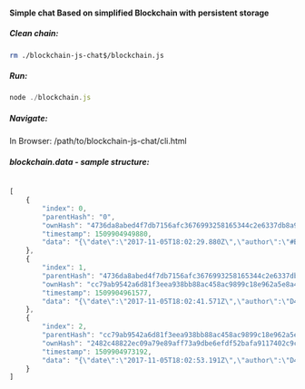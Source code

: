 #### Simple chat Based on simplified Blockchain with persistent storage 

##### Clean chain:
```bash
rm ./blockchain-js-chat$/blockchain.js
```

##### Run:
```javascript
node ./blockchain.js
```

##### Navigate:
In Browser: /path/to/blockchain-js-chat/cli.html


##### blockchain.data - sample structure:

```javascript

[
    {
        "index": 0,
        "parentHash": "0",
        "ownHash": "4736da8abed4f7db7156afc3676993258165344c2e6337db8a921823784c1378",
        "timestamp": 1509904949880,
        "data": "{\"date\":\"2017-11-05T18:02:29.880Z\",\"author\":\"#Blockchain\",\"msg\":\"init message\"}"
    },
    {
        "index": 1,
        "parentHash": "4736da8abed4f7db7156afc3676993258165344c2e6337db8a921823784c1378",
        "ownHash": "cc79ab9542a6d81f3eea938bb88ac458ac9899c18e962a5e8a4f1fc9620e1518",
        "timestamp": 1509904961577,
        "data": "{\"date\":\"2017-11-05T18:02:41.571Z\",\"author\":\"D4N05S5SGM8vexcSd073sWA1KJ4-Wo-LcIVs65pI\",\"msg\":\"Hello world\"}"
    },
    {
        "index": 2,
        "parentHash": "cc79ab9542a6d81f3eea938bb88ac458ac9899c18e962a5e8a4f1fc9620e1518",
        "ownHash": "2482c48822ec09a79e89aff73a9dbe6efdf52bafa9117402c9c908eeef893d1a",
        "timestamp": 1509904973192,
        "data": "{\"date\":\"2017-11-05T18:02:53.191Z\",\"author\":\"D4N05S5SGM8vexcSd073sWA1KJ4-Wo-LcIVs65pI\",\"msg\":\"Messages from Blockchain\"}"
    }
]

```

